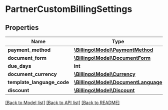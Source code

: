 # PartnerCustomBillingSettings

## Properties
Name | Type | Description | Notes
------------ | ------------- | ------------- | -------------
**payment_method** | [**\Billingo\Model\PaymentMethod**](PaymentMethod.md) |  | [optional] 
**document_form** | [**\Billingo\Model\DocumentForm**](DocumentForm.md) |  | [optional] 
**due_days** | **int** |  | [optional] 
**document_currency** | [**\Billingo\Model\Currency**](Currency.md) |  | [optional] 
**template_language_code** | [**\Billingo\Model\DocumentLanguage**](DocumentLanguage.md) |  | [optional] 
**discount** | [**\Billingo\Model\Discount**](Discount.md) |  | [optional] 

[[Back to Model list]](../../README.md#documentation-for-models) [[Back to API list]](../../README.md#documentation-for-api-endpoints) [[Back to README]](../../README.md)

